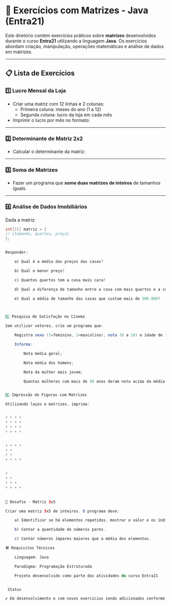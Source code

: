 # 🧮 Exercícios com Matrizes - Java (Entra21)

Este diretório contém exercícios práticos sobre **matrizes** desenvolvidos durante o curso **Entra21** utilizando a linguagem **Java**. Os exercícios abordam criação, manipulação, operações matemáticas e análise de dados em matrizes.

---

## 📋 Lista de Exercícios

### 1️⃣ Lucro Mensal da Loja

- Criar uma matriz com 12 linhas e 2 colunas:
  - Primeira coluna: meses do ano (1 a 12)
  - Segunda coluna: lucro da loja em cada mês
- Imprimir o lucro por mês no formato:


---

### 2️⃣ Determinante de Matriz 2x2

- Calcular o determinante da matriz:

---

### 3️⃣ Soma de Matrizes

- Fazer um programa que **some duas matrizes de inteiros** de tamanhos iguais.

---

### 4️⃣ Análise de Dados Imobiliários

Dada a matriz:
```java
int[][] matriz = {
// {tamanho, quartos, preço}
};


Responder:

    a) Qual é a média dos preços das casas?

    b) Qual o menor preço?

    c) Quantos quartos tem a casa mais cara?

    d) Qual a diferença de tamanho entre a casa com mais quartos e a com menos quartos?

    e) Qual a média de tamanho das casas que custam mais de 300.000?



5️⃣ Pesquisa de Satisfação no Cinema

Sem utilizar vetores, crie um programa que:

    Registra sexo (1=feminino, 2=masculino), nota (0 a 10) e idade de 30 clientes.

    Informa:

        Nota média geral;

        Nota média dos homens;

        Nota da mulher mais jovem;

        Quantas mulheres com mais de 50 anos deram nota acima da média geral.


6️⃣ Impressão de Figuras com Matrizes

Utilizando laços e matrizes, imprima:


* * * *
* * * *
* * * *
* * * *


* * * *
* *
* *
* * * *


*
* *
* * *
* * * *


🧠 Desafio - Matriz 3x5

Criar uma matriz 3x5 de inteiros. O programa deve:

    a) Identificar se há elementos repetidos, mostrar o valor e os índices.

    b) Contar a quantidade de números pares.

    c) Contar números ímpares maiores que a média dos elementos.

🛠️ Requisitos Técnicos

    Linguagem: Java

    Paradigma: Programação Estruturada

    Projeto desenvolvido como parte das atividades do curso Entra21


 Status

✔️ Em desenvolvimento e com novos exercícios sendo adicionados conforme o andamento do curso.
